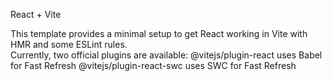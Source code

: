 React + Vite


This template provides a minimal setup to get React working in Vite with HMR and some ESLint rules.  
Currently, two official plugins are available: 
@vitejs/plugin-react uses Babel for Fast Refresh 
@vitejs/plugin-react-swc uses SWC for Fast Refresh
